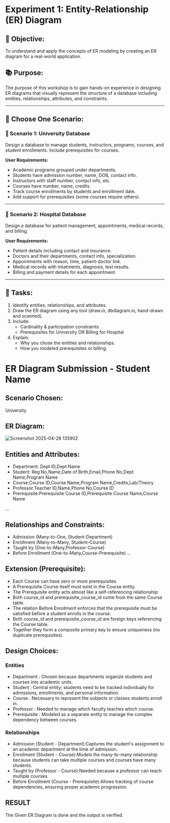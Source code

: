 # Experiment 1: Entity-Relationship (ER) Diagram

## 🎯 Objective:
To understand and apply the concepts of ER modeling by creating an ER diagram for a real-world application.

## 📚 Purpose:
The purpose of this workshop is to gain hands-on experience in designing ER diagrams that visually represent the structure of a database including entities, relationships, attributes, and constraints.

---

## 🧪 Choose One Scenario:

### 🔹 Scenario 1: University Database
Design a database to manage students, instructors, programs, courses, and student enrollments. Include prerequisites for courses.

**User Requirements:**
- Academic programs grouped under departments.
- Students have admission number, name, DOB, contact info.
- Instructors with staff number, contact info, etc.
- Courses have number, name, credits.
- Track course enrollments by students and enrollment date.
- Add support for prerequisites (some courses require others).

---

### 🔹 Scenario 2: Hospital Database
Design a database for patient management, appointments, medical records, and billing.

**User Requirements:**
- Patient details including contact and insurance.
- Doctors and their departments, contact info, specialization.
- Appointments with reason, time, patient-doctor link.
- Medical records with treatments, diagnosis, test results.
- Billing and payment details for each appointment.

---

## 📝 Tasks:
1. Identify entities, relationships, and attributes.
2. Draw the ER diagram using any tool (draw.io, dbdiagram.io, hand-drawn and scanned).
3. Include:
   - Cardinality & participation constraints
   - Prerequisites for University OR Billing for Hospital
4. Explain:
   - Why you chose the entities and relationships.
   - How you modeled prerequisites or billing.

# ER Diagram Submission - Student Name

## Scenario Chosen:
University 

## ER Diagram:

![Screenshot 2025-04-28 135902](https://github.com/user-attachments/assets/8d70faae-a8c7-4102-8039-3b80951253bc)

## Entities and Attributes:
- Department: Dept ID,Dept Name
- Student: Reg No,Name,Date of Birth,Email,Phone No,Dept Name,Program Name
- Course:Course ID,Course Name,Program Name,Credits,Lab/Theory
- Professor:Teacher ID,Name,Phone No,Course ID
- Prerequisite:Prerequisite Course ID,Prerequisite Course Name,Course Name

...

## Relationships and Constraints:
- Admission (Many-to-One, Student-Department)
- Enrollment (Many-to-Many, Student-Course)
- Taught by (One-to-Many,Professor-Course)
- Before Enrollment (One-to-Many,Course-Prerequisite)
...

## Extension (Prerequisite):

- Each Course can have zero or more prerequisites.
- A Prerequisite Course itself must exist in the Course entity.
- The Prerequisite entity acts almost like a self-referencing relationship:
- Both course_id and prerequisite_course_id come from the same Course table.
- The relation Before Enrollment enforces that the prerequisite must be satisfied before a student enrolls in the course.
- Both course_id and prerequisite_course_id are foreign keys referencing the Course table.
- Together they form a composite primary key to ensure uniqueness (no duplicate prerequisites).

## Design Choices:

### Entities

- Department : Chosen because departments organize students and courses into academic units.
- Student : Central entity; students need to be tracked individually for admissions, enrollments, and personal information.
- Course : Necessary to represent the subjects or classes students enroll in.
- Professor : Needed to manage which faculty teaches which course. 
- Prerequisite : Modeled as a separate entity to manage the complex dependency between courses.

### Relationships

- Admission (Student - Department):Captures the student's assignment to an academic department at the time of admission.
- Enrollment (Student - Course):Models the many-to-many relationship because students can take multiple courses and courses have many students.
- Taught by (Professor - Course):Needed because a professor can teach multiple courses.
- Before Enrollment (Course - Prerequisite):Allows tracking of course dependencies, ensuring proper academic progression.

## RESULT

The Given ER Diagram is done and the output is verified.
